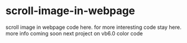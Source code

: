 # scroll-image-in-webpage
scroll image in webpage
code here.
for more interesting code stay here.
more info coming soon
next project on vb6.0
color code
